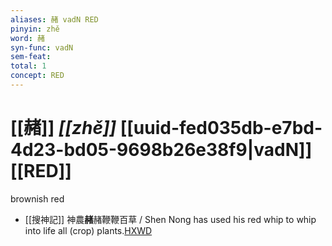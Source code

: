 ```yaml
---
aliases: 赭 vadN RED
pinyin: zhě
word: 赭
syn-func: vadN
sem-feat: 
total: 1
concept: RED 
---
```

# [[赭]] *[[zhě]]*  [[uuid-fed035db-e7bd-4d23-bd05-9698b26e38f9|vadN]] [[RED]]
brownish red
 - [[搜神記]] 神農**赭**赭鞭鞭百草 / Shen Nong has used his red whip to whip into life all (crop) plants.[HXWD](https://hxwd.org/textview.html?location=KR3l0099_tls_001-1a.1)